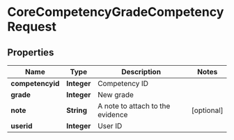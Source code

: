 

# CoreCompetencyGradeCompetencyRequest


## Properties

| Name | Type | Description | Notes |
|------------ | ------------- | ------------- | -------------|
|**competencyid** | **Integer** | Competency ID |  |
|**grade** | **Integer** | New grade |  |
|**note** | **String** | A note to attach to the evidence |  [optional] |
|**userid** | **Integer** | User ID |  |



